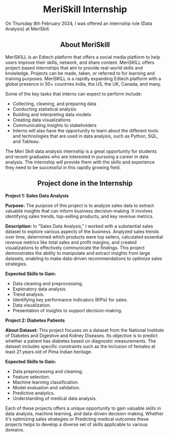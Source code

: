 <h1 align = 'center'> MeriSkill Internship
</h1>
On Thursday 8th February 2024, I was offered an internship role (Data Analysis) at MeriSkill.
<h2 align ='center'> About MeriSkill
</h2>
MeriSKILL is an Edtech platform that offers a social media platform to help users improve their skills, network, and share content. MeriSKILL offers project-based internships that aim to provide real-world skills and knowledge. Projects can be made, taken, or referred to for learning and training purposes. MeriSKILL is a rapidly expanding Edtech platform with a global presence in 50+ countries India, the US, the UK, Canada, and many.

Some of the key tasks that interns can expect to perform include:
 
* Collecting, cleaning, and preparing data
* Conducting statistical analysis
* Building and interpreting data models
* Creating data visualizations
* Communicating insights to stakeholders
* Interns will also have the opportunity to learn about the different tools and technologies that are used in data analysis, such as Python, SQL, and Tableau.

The Meri Skill data analysis internship is a great opportunity for students and recent graduates who are interested in pursuing a career in data analysis. The internship will provide them with the skills and experience they need to be successful in this rapidly growing field.

<h2 align ='center'> Project done in the Internship
</h2>

**Project 1: Sales Data Analysis**

**Purpose:** 
The purpose of this project is to analyze sales data to extract valuable insights that can inform business decision-making. It involves identifying sales trends, top-selling products, and key revenue metrics.

**Description:**
In "Sales Data Analysis," I worked with a substantial sales dataset to explore various aspects of the business. Analyzed sales trends over time, determined which products were top sellers, calculated essential revenue metrics like total sales and profit margins, and created visualizations to effectively communicate the findings. This project demonstrates the ability to manipulate and extract insights from large datasets, enabling to make data-driven recommendations to optimize sales strategies.

**Expected Skills to Gain:**
- Data cleaning and preprocessing.
- Exploratory data analysis.
- Trend analysis.
- Identifying key performance indicators (KPIs) for sales.
- Data visualization.
- Presentation of insights to support decision-making.

**Project 2: Diabetes Patients**

**About Dataset:**
This project focuses on a dataset from the National Institute of Diabetes and Digestive and Kidney Diseases. Its objective is to predict whether a patient has diabetes based on diagnostic measurements. The dataset includes specific constraints such as the inclusion of females at least 21 years old of Pima Indian heritage.

**Expected Skills to Gain:**
- Data preprocessing and cleaning.
- Feature selection.
- Machine learning classification.
- Model evaluation and validation.
- Predictive analytics.
- Understanding of medical data analysis.

Each of these projects offers a unique opportunity to gain valuable skills in data analysis, machine learning, and data-driven decision-making. Whether it's optimizing sales strategies or Predicting medical outcomes these projects helps to develop a diverse set of skills applicable to various domains.

